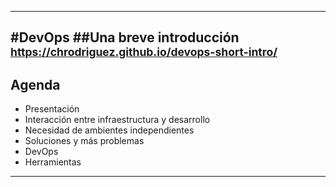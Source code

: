 ***
#DevOps 
##Una breve introducción
<small>
https://chrodriguez.github.io/devops-short-intro/
</small>
---
## Agenda

* Presentación
* Interacción entre infraestructura y desarrollo
* Necesidad de ambientes independientes
* Soluciones y más problemas
* DevOps
* Herramientas
***
